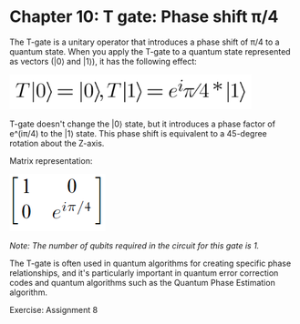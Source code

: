 # Chapter 10: T gate: Phase shift π/4

The T-gate is a unitary operator that introduces a phase shift of π/4 to a quantum state. When you apply the T-gate to a quantum state represented as vectors (|0⟩ and |1⟩), it has the following effect:

![Linear Algebra](../figures/T-gate.png)

T-gate doesn't change the |0⟩ state, but it introduces a phase factor of e^(iπ/4) to the |1⟩ state. This phase shift is equivalent to a 45-degree rotation about the Z-axis.

Matrix representation:

![Matrix](../figures/T-gate2.png)

_Note: The number of qubits required in the circuit for this gate is 1._

The T-gate is often used in quantum algorithms for creating specific phase relationships, and it's particularly important in quantum error correction codes and quantum algorithms such as the Quantum Phase Estimation algorithm.

Exercise: Assignment 8

